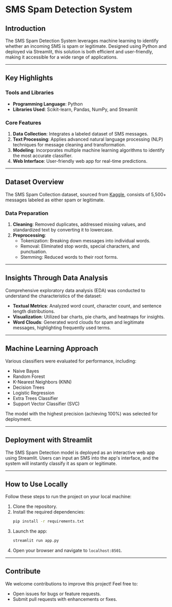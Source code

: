 # SMS Spam Detection System

## Introduction  
The SMS Spam Detection System leverages machine learning to identify whether an incoming SMS is spam or legitimate. Designed using Python and deployed via Streamlit, this solution is both efficient and user-friendly, making it accessible for a wide range of applications.  

---

## Key Highlights  

### Tools and Libraries  
- **Programming Language**: Python  
- **Libraries Used**: Scikit-learn, Pandas, NumPy, and Streamlit  

### Core Features  
1. **Data Collection**: Integrates a labeled dataset of SMS messages.  
2. **Text Processing**: Applies advanced natural language processing (NLP) techniques for message cleaning and transformation.  
3. **Modeling**: Incorporates multiple machine learning algorithms to identify the most accurate classifier.  
4. **Web Interface**: User-friendly web app for real-time predictions.  

---

## Dataset Overview  
The SMS Spam Collection dataset, sourced from [Kaggle](https://www.kaggle.com/datasets/uciml/sms-spam-collection-dataset), consists of 5,500+ messages labeled as either spam or legitimate.  

### Data Preparation  
1. **Cleaning**: Removed duplicates, addressed missing values, and standardized text by converting it to lowercase.  
2. **Preprocessing**:  
   - Tokenization: Breaking down messages into individual words.  
   - Removal: Eliminated stop words, special characters, and punctuation.  
   - Stemming: Reduced words to their root forms.  

---

## Insights Through Data Analysis  
Comprehensive exploratory data analysis (EDA) was conducted to understand the characteristics of the dataset:  
- **Textual Metrics**: Analyzed word count, character count, and sentence length distributions.  
- **Visualization**: Utilized bar charts, pie charts, and heatmaps for insights.  
- **Word Clouds**: Generated word clouds for spam and legitimate messages, highlighting frequently used terms.  

---

## Machine Learning Approach  
Various classifiers were evaluated for performance, including:  
- Naive Bayes  
- Random Forest  
- K-Nearest Neighbors (KNN)  
- Decision Trees  
- Logistic Regression  
- Extra Trees Classifier  
- Support Vector Classifier (SVC)  

The model with the highest precision (achieving 100%) was selected for deployment.  

---

## Deployment with Streamlit  
The SMS Spam Detection model is deployed as an interactive web app using Streamlit. Users can input an SMS into the app's interface, and the system will instantly classify it as spam or legitimate.  

 

---

## How to Use Locally  
Follow these steps to run the project on your local machine:  
1. Clone the repository.  
2. Install the required dependencies:  
   ```bash  
   pip install -r requirements.txt  
   ```  
3. Launch the app:  
   ```bash  
   streamlit run app.py  
   ```  
4. Open your browser and navigate to `localhost:8501`.  

---

## Contribute  
We welcome contributions to improve this project! Feel free to:  
- Open issues for bugs or feature requests.  
- Submit pull requests with enhancements or fixes.  

